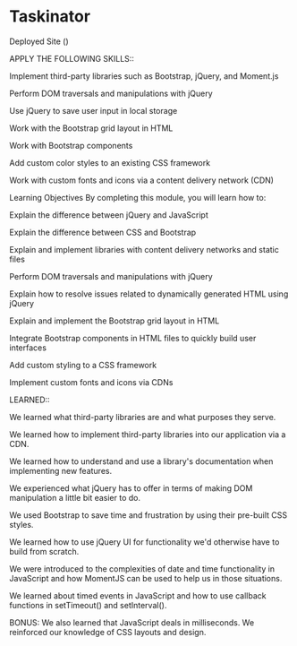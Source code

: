 # Taskinator

Deployed Site ()


APPLY THE FOLLOWING SKILLS::

Implement third-party libraries such as Bootstrap, jQuery, and Moment.js

Perform DOM traversals and manipulations with jQuery

Use jQuery to save user input in local storage

Work with the Bootstrap grid layout in HTML

Work with Bootstrap components

Add custom color styles to an existing CSS framework

Work with custom fonts and icons via a content delivery network (CDN)



Learning Objectives
By completing this module, you will learn how to:

Explain the difference between jQuery and JavaScript

Explain the difference between CSS and Bootstrap

Explain and implement libraries with content delivery networks and static files

Perform DOM traversals and manipulations with jQuery

Explain how to resolve issues related to dynamically generated HTML using jQuery

Explain and implement the Bootstrap grid layout in HTML

Integrate Bootstrap components in HTML files to quickly build user interfaces

Add custom styling to a CSS framework

Implement custom fonts and icons via CDNs




LEARNED::

We learned what third-party libraries are and what purposes they serve.

We learned how to implement third-party libraries into our application via a CDN.

We learned how to understand and use a library's documentation when implementing new features.

We experienced what jQuery has to offer in terms of making DOM manipulation a little bit easier to do.

We used Bootstrap to save time and frustration by using their pre-built CSS styles.

We learned how to use jQuery UI for functionality we'd otherwise have to build from scratch.

We were introduced to the complexities of date and time functionality in JavaScript and how MomentJS can be used to help us in those situations.

We learned about timed events in JavaScript and how to use callback functions in setTimeout() and setInterval().

BONUS: We also learned that JavaScript deals in milliseconds.
We reinforced our knowledge of CSS layouts and design.
